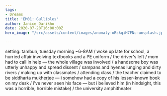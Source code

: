 ```yaml
---
tags:
- Dreams
title: 'EM01: Gullibles'
author: Janice Darikho
date: 2020-07-28T16:00:00Z
hero_image: "/src/assets/content/images/anomaly-oRskqiH7FNc-unsplash.jpg"

---
```

setting: tambun, tuesday morning \~6-8AM / woke up late for school, a hurried affair involving textbooks and a PE uniform / the driver's left / mom had to call in help — the whole village was involved / a handsome boy was utterly unhappy and spread dissent / sampans and hyenas lunging and dirty rivers / making up with classmates / attending class / the teacher claimed to be siddharta mukherjee — i somehow had a copy of his lesser-known book on my desk / i've never seen his face — but i believed him (in hindsight, this was a horrible, horrible mistake) / the university amphitheater
